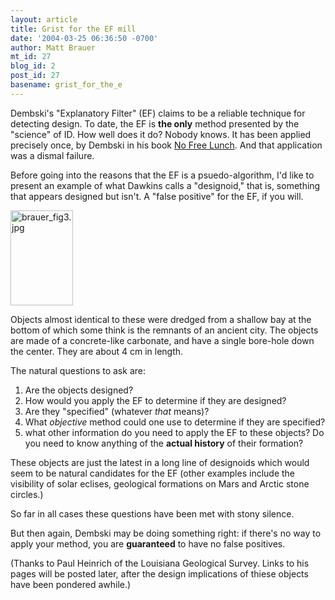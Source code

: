 ```yaml
---
layout: article
title: Grist for the EF mill
date: '2004-03-25 06:36:50 -0700'
author: Matt Brauer
mt_id: 27
blog_id: 2
post_id: 27
basename: grist_for_the_e
---
```

Dembski's "Explanatory Filter" (EF) claims to be a reliable technique for detecting design. To date, the EF is <B>the only</b> method presented by the "science" of ID. How well does it do? Nobody knows. It has been applied precisely once, by Dembski in his book <u>No Free Lunch</u>. And that application was a dismal failure.

Before going into the reasons that the EF is a psuedo-algorithm, I'd like to present an example of what Dawkins calls a "designoid," that is, something that appears designed but isn't. A "false positive" for the EF, if you will.

<a href="/uploads/2005/brauer_fig3.jpg"><img alt="brauer_fig3.jpg" src="/PT/uploads/2005/brauer_fig3-thumb.jpg" width="100" height="152" border="0" /></a>

<!--more-->

Objects almost identical to these were dredged from a shallow bay at the bottom of which some think is the remnants of an ancient city. The objects are made of a concrete-like carbonate, and have a single bore-hole down the center. They are about 4 cm in length.

The natural questions to ask are:
1. Are the objects designed?
2. How would you apply the EF to determine if they are designed?
3. Are they "specified" (whatever <i>that</i> means)?
4. What <i>objective</i> method could one use to determine if they are specified?
5. what other information do you need to apply the EF to these objects? Do you need to know anything of the <b>actual history</b> of their formation?

These objects are just the latest in a long line of designoids which would seem to be natural candidates for the EF (other examples include the visibility of solar eclises, geological formations on Mars and Arctic stone circles.)

So far in all cases these questions have been met with stony silence. 

But then again, Dembski may be doing something right: if there's no way to apply your method, you are <b>guaranteed</b> to have no false positives.

(Thanks to Paul Heinrich of the Louisiana Geological Survey. Links to his pages will be posted later, after the design implications of thiese objects have been pondered awhile.)
